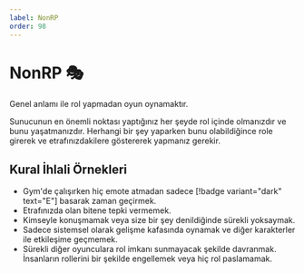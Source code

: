 ```yaml
---
label: NonRP 
order: 98
---
```


# NonRP :performing_arts:

Genel anlamı ile rol yapmadan oyun oynamaktır.

Sunucunun en önemli noktası yaptığınız her şeyde rol içinde olmanızdır ve bunu yaşatmanızdır. Herhangi bir şey yaparken bunu olabildiğince role girerek ve etrafınızdakilere göstererek yapmanız gerekir.

## Kural İhlali Örnekleri

- Gym'de çalışırken hiç emote atmadan sadece [!badge variant="dark" text="E"] basarak zaman geçirmek.
- Etrafınızda olan bitene tepki vermemek.
- Kimseyle konuşmamak veya size bir şey denildiğinde sürekli yoksaymak.
- Sadece sistemsel olarak gelişme kafasında oynamak ve diğer karakterler ile etkileşime geçmemek.
- Sürekli diğer oyunculara rol imkanı sunmayacak şekilde davranmak. İnsanların rollerini bir şekilde engellemek veya hiç rol paslamamak.
